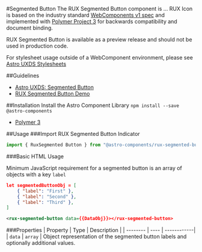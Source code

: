 #Segmented Button
The RUX Segmented Button component is … RUX Icon is based on the industry standard [WebComponents v1 spec](https://html.spec.whatwg.org/multipage/custom-elements.html) and implemented with [Polymer Project 3](https://www.polymer-project.org) for backwards compatibility and document binding.

RUX Segmented Button is available as a preview release and should not be used in production code.

For stylesheet usage outside of a WebComponent environment, please see [Astro UXDS Stylesheets](https://bitbucket.org/rocketcom/astro-styles)

##Guidelines

* [Astro UXDS: Segmented Button](https://www.astrouxds.com/library/segmented-button)
* [RUX Segmented Button Demo](https://www.astrouxds.com/library/segmented-button)

##Installation
Install the Astro Component Library
`npm install --save @astro-components`

* [Polymer 3](https://www.polymer-project.com)

##Usage
###Import RUX Segmented Button Indicator

```javascript
import { RuxSegmented Button } from "@astro-components/rux-segmented-button/rux-segmented-button.js";
```

###Basic HTML Usage

Minimum JavaScript requirement for a segmented button is an array of objects with a key `label`

```json
let segmentedButtonObj = [
	{ "label": "First" },
	{ "label": "Second" },
	{ "label": "Third" },
]
```

```xml
<rux-segmented-button data={{DataObj}}></rux-segmented-button>
```

###Properties
| Property | Type | Description |
| -------- | ---- | ------------|
| `data` | `array` | Object representation of the segmented button labels and optionally additional values.

